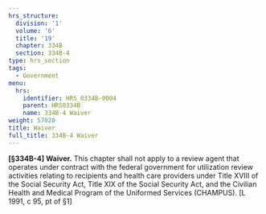 ```yaml
---
hrs_structure:
  division: '1'
  volume: '6'
  title: '19'
  chapter: 334B
  section: 334B-4
type: hrs_section
tags:
  - Government
menu:
  hrs:
    identifier: HRS_0334B-0004
    parent: HRS0334B
    name: 334B-4 Waiver
weight: 57020
title: Waiver
full_title: 334B-4 Waiver
---
```

**[§334B-4] Waiver.** This chapter shall not apply to a review agent that operates under contract with the federal government for utilization review activities relating to recipients and health care providers under Title XVIII of the Social Security Act, Title XIX of the Social Security Act, and the Civilian Health and Medical Program of the Uniformed Services (CHAMPUS). [L 1991, c 95, pt of §1]